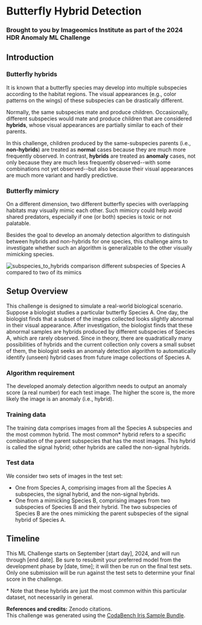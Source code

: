 # Butterfly Hybrid Detection
### Brought to you by Imageomics Institute as part of the 2024 HDR Anomaly ML Challenge


## Introduction 

### Butterfly hybrids
It is known that a butterfly species may develop into multiple subspecies according to the habitat regions. The visual appearances (e.g., color patterns on the wings) of these subspecies can be drastically different.

Normally, the same subspecies mate and produce children. Occasionally, different subspecies would mate and produce children that are considered **hybrids**, whose visual appearances are partially similar to each of their parents.

In this challenge, children produced by the same-subspecies parents (i.e., **non-hybrids**) are treated as **normal** cases because they are much more frequently observed. In contrast, **hybrids** are treated as **anomaly** cases, not only because they are much less frequently observed--with some combinations not yet observed--but also because their visual appearances are much more variant and hardly predictive.

### Butterfly mimicry
On a different dimension, two different butterfly species with overlapping habitats may visually mimic each other. Such mimicry could help avoid shared predators, especially if one (or both) species is toxic or not palatable.

Besides the goal to develop an anomaly detection algorithm to distinguish between hybrids and non-hybrids for one species, this challenge aims to investigate whether such an algorithm is generalizable to the other visually mimicking species. 

![subspecies_to_hybrids comparison different subspecies of Species A compared to two of its mimics](https://github.com/user-attachments/assets/8647e1f5-4f99-48c6-8325-fdfd0e5d4c21)


## Setup Overview
This challenge is designed to simulate a real-world biological scenario. Suppose a biologist studies a particular butterfly Species A. One day, the biologist finds that a subset of the images collected looks slightly abnormal in their visual appearance. After investigation, the biologist finds that these abnormal samples are hybrids produced by different subspecies of Species A, which are rarely observed. Since in theory, there are quadratically many possibilities of hybrids and the current collection only covers a small subset of them, the biologist seeks an anomaly detection algorithm to automatically identify (unseen) hybrid cases from future image collections of Species A.

### Algorithm requirement
The developed anomaly detection algorithm needs to output an anomaly score (a real number) for each test image. The higher the score is, the more likely the image is an anomaly (i.e., hybrid).

### Training data
The training data comprises images from all the Species A subspecies and the most common hybrid. The most common* hybrid refers to a specific combination of the parent subspecies that has the most images. This hybrid is called the signal hybrid; other hybrids are called the non-signal hybrids.    

### Test data
We consider two sets of images in the test set:
- One from Species A, comprising images from all the Species A subspecies, the signal hybrid, and the non-signal hybrids.
- One from a mimicking Species B, comprising images from two subspecies of Species B and their hybrid. The two subspecies of Species B are the ones mimicking the parent subspecies of the signal hybrid of Species A.

## Timeline

This ML Challenge starts on September [start day], 2024, and will run through [end date]. Be sure to resubmit your preferred model from the development phase by [date, time]; it will then be run on the final test sets. Only one submission will be run against the test sets to determine your final score in the challenge.


\*  Note that these hybrids are just the most common within this particular dataset, not necessarily in general.

**References and credits:** Zenodo citations.<br />
This challenge was generated using the [CodaBench Iris Sample Bundle](https://github.com/codalab/competition-examples/tree/master/codabench/iris/bundle).
